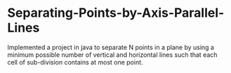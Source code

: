 # Separating-Points-by-Axis-Parallel-Lines
Implemented a project in java to separate N points in a plane by using a minimum possible number of vertical and horizontal lines such that each cell of sub-division contains at most one point.
